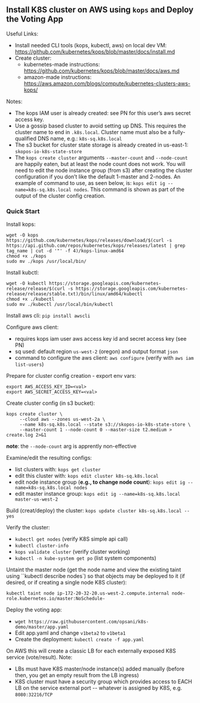 ## Install K8S cluster on AWS using `kops` and Deploy the Voting App

Useful Links:

* Install needed CLI tools (kops, kubectl, aws) on local dev VM:  https://github.com/kubernetes/kops/blob/master/docs/install.md
* Create cluster:
    * kubernetes-made instructions:  https://github.com/kubernetes/kops/blob/master/docs/aws.md 
    * amazon-made instructions:  https://aws.amazon.com/blogs/compute/kubernetes-clusters-aws-kops/ 

Notes:

* The kops IAM user is already created:  see PN for this user’s aws secret access key.
* Use a gossip based cluster to avoid setting up DNS.  This requires the cluster name to end in `.k8s.local`. Cluster name must also be a fully-qualified DNS name, e.g.:  `k8s-sq.k8s.local`
* The s3 bucket for cluster state storage is already created in us-east-1:  `skopos-io-k8s-state-store` 
* The `kops create cluster` arguments `--master-count` and `--node-count` are happily eaten, but at least the node count does not work.  You will need to edit the node instance group (from s3) after creating the cluster configuration if you don’t like the default 1-master and 2-nodes.  An example of command to use, as seen below, is:  `kops edit ig --name=k8s-sq.k8s.local nodes`.  This command is shown as part of the output of the cluster config creation.

### Quick Start

Install kops:
```
wget -O kops https://github.com/kubernetes/kops/releases/download/$(curl -s https://api.github.com/repos/kubernetes/kops/releases/latest | grep tag_name | cut -d '"' -f 4)/kops-linux-amd64
chmod +x ./kops
sudo mv ./kops /usr/local/bin/
```

Install kubctl:
```
wget -O kubectl https://storage.googleapis.com/kubernetes-release/release/$(curl -s https://storage.googleapis.com/kubernetes-release/release/stable.txt)/bin/linux/amd64/kubectl
chmod +x ./kubectl
sudo mv ./kubectl /usr/local/bin/kubectl
```

Install aws cli:  `pip install awscli`

Configure aws client:

* requires kops iam user aws access key id and secret access key (see PN)
* sq used:  default region `us-west-2` (oregon) and output format `json`
* command to configure the aws client:  `aws configure`  (verify with `aws iam list-users`)

Prepare for cluster config creation - export env vars:
```
export AWS_ACCESS_KEY_ID=<val>
export AWS_SECRET_ACCESS_KEY=<val>
```

Create cluster config (in s3 bucket):
```
kops create cluster \
     --cloud aws --zones us-west-2a \
     --name k8s-sq.k8s.local --state s3://skopos-io-k8s-state-store \
     --master-count 1 --node-count 0 --master-size t2.medium > create.log 2>&1
```
**note**: the `--node-count` arg is apprently non-effective

Examine/edit the resulting configs:

* list clusters with: `kops get cluster`
* edit this cluster with: `kops edit cluster k8s-sq.k8s.local`
* edit node instance group (**e.g., to change node count**): `kops edit ig --name=k8s-sq.k8s.local nodes`
* edit master instance group: `kops edit ig --name=k8s-sq.k8s.local master-us-west-2`

Build (creat/deploy) the cluster:  `kops update cluster k8s-sq.k8s.local --yes`

Verify the cluster:

* `kubectl get nodes` (verify K8S simple api call)
* `kubectl cluster-info`
* `kops validate cluster` (verify cluster working)
* `kubectl -n kube-system get po` (list system components)

Untaint the master node (get the node name and view the existing taint using ``kubectl describe nodes`) so that objects may be deployed to it (if desired, or if creating a single node K8S cluster):
```
kubectl taint node ip-172-20-32-20.us-west-2.compute.internal node-role.kubernetes.io/master:NoSchedule-
```

Deploy the voting app:

* `wget https://raw.githubusercontent.com/opsani/k8s-demo/master/app.yaml`
* Edit app.yaml and change `v1beta2` to `v1beta1`
* Create the deployment:  `kubectl create -f app.yaml`

On AWS this will create a classic LB for each externally exposed K8S service (vote/result).  Note:

* LBs must have K8S master/node instance(s) added manually (before then, you get an empty result from the LB ingress)
* K8S cluster must have a security group which provides access to EACH LB on the service external port -- whatever is assigned by K8S, e.g. `8080:32216/TCP`
